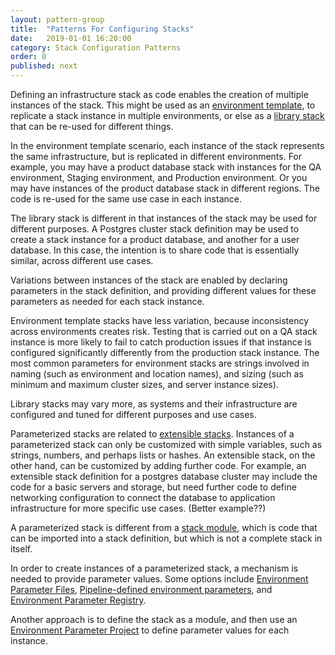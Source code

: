 ```yaml
---
layout: pattern-group
title:  "Patterns For Configuring Stacks"
date:   2019-01-01 16:20:00
category: Stack Configuration Patterns
order: 0
published: next
---
```


Defining an infrastructure stack as code enables the creation of multiple instances of the stack. This might be used as an [environment template](environment-template.adoc), to replicate a stack instance in multiple environments, or else as a [library stack](library-stack.adoc) that can be re-used for different things.

In the environment template scenario, each instance of the stack represents the same infrastructure, but is replicated in different environments. For example, you may have a product database stack with instances for the QA environment, Staging environment, and Production environment. Or you may have instances of the product database stack in different regions. The code is re-used for the same use case in each instance.

The library stack is different in that instances of the stack may be used for different purposes. A Postgres cluster stack definition may be used to create a stack instance for a product database, and another for a user database. In this case, the intention is to share code that is essentially similar, across different use cases.

Variations between instances of the stack are enabled by declaring parameters in the stack definition, and providing different values for these parameters as needed for each stack instance.

Environment template stacks have less variation, because inconsistency across environments creates risk. Testing that is carried out on a QA stack instance is more likely to fail to catch production issues if that instance is configured significantly differently from the production stack instance. The most common parameters for environment stacks are strings involved in naming (such as environment and location names), and sizing (such as minimum and maximum cluster sizes, and server instance sizes).

Library stacks may vary more, as systems and their infrastructure are configured and tuned for different purposes and use cases.

Parameterized stacks are related to [extensible stacks](extensible-stack.adoc). Instances of a parameterized stack can only be customized with simple variables, such as strings, numbers, and perhaps lists or hashes. An extensible stack, on the other hand, can be customized by adding further code. For example, an extensible stack definition for a postgres database cluster may include the code for a basic servers and storage, but need further code to define networking configuration to connect the database to application infrastructure for more specific use cases. (Better example??)

A parameterized stack is different from a [stack module](stack-module.adoc), which is code that can be imported into a stack definition, but which is not a complete stack in itself.

In order to create instances of a parameterized stack, a mechanism is needed to provide parameter values. Some options include [Environment Parameter Files](environment-parameter-files.adoc), [Pipeline-defined environment parameters](pipeline-defined-environment-parameters.adoc), and [Environment Parameter Registry](environment-parameter-registry.adoc).

Another approach is to define the stack as a module, and then use an [Environment Parameter Project](environment-parameter-project.adoc) to define parameter values for each instance.

